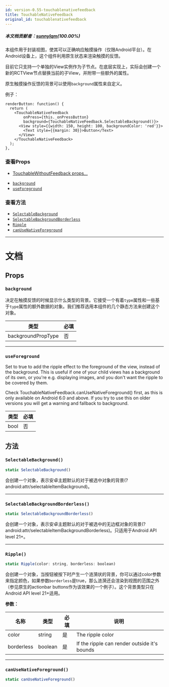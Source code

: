 ```yaml
---
id: version-0.55-touchablenativefeedback
title: TouchableNativeFeedback
original_id: touchablenativefeedback
---
```

##### 本文档贡献者：[sunnylqm](https://github.com/search?q=sunnylqm%40qq.com+in%3Aemail&type=Users)(100.00%)

本组件用于封装视图，使其可以正确响应触摸操作（仅限Android平台）。在Android设备上，这个组件利用原生状态来渲染触摸的反馈。

目前它只支持一个单独的View实例作为子节点。在底层实现上，实际会创建一个新的RCTView节点替换当前的子View，并附带一些额外的属性。

原生触摸操作反馈的背景可以使用`background`属性来自定义。

例子：

```
renderButton: function() {
  return (
    <TouchableNativeFeedback
        onPress={this._onPressButton}
        background={TouchableNativeFeedback.SelectableBackground()}>
      <View style={{width: 150, height: 100, backgroundColor: 'red'}}>
        <Text style={{margin: 30}}>Button</Text>
      </View>
    </TouchableNativeFeedback>
  );
},
```

### 查看Props

* [TouchableWithoutFeedback props...](touchablewithoutfeedback.md#props)

- [`background`](touchablenativefeedback.md#background)
- [`useForeground`](touchablenativefeedback.md#useforeground)

### 查看方法

* [`SelectableBackground`](touchablenativefeedback.md#selectablebackground)
* [`SelectableBackgroundBorderless`](touchablenativefeedback.md#selectablebackgroundborderless)
* [`Ripple`](touchablenativefeedback.md#ripple)
* [`canUseNativeForeground`](touchablenativefeedback.md#canusenativeforeground)

---

# 文档

## Props

### `background`

决定在触摸反馈的时候显示什么类型的背景。它接受一个有着`type`属性和一些基于`type`属性的额外数据的对象。我们推荐选用本组件的几个静态方法来创建这个对象。

| 类型               | 必填 |
| ------------------ | ---- |
| backgroundPropType | 否   |

---

### `useForeground`

Set to true to add the ripple effect to the foreground of the view, instead of the background. This is useful if one of your child views has a background of its own, or you're e.g. displaying images, and you don't want the ripple to be covered by them.

Check TouchableNativeFeedback.canUseNativeForeground() first, as this is only available on Android 6.0 and above. If you try to use this on older versions you will get a warning and fallback to background.

| 类型 | 必填 |
| ---- | ---- |
| bool | 否   |

## 方法

### `SelectableBackground()`

```javascript
static SelectableBackground()
```

会创建一个对象，表示安卓主题默认的对于被选中对象的背景(?android:attr/selectableItemBackground)。

---

### `SelectableBackgroundBorderless()`

```javascript
static SelectableBackgroundBorderless()
```

会创建一个对象，表示安卓主题默认的对于被选中的无边框对象的背景(?android:attr/selectableItemBackgroundBorderless)。只适用于Android API level 21+。

---

### `Ripple()`

```javascript
static Ripple(color: string, borderless: boolean)
```

会创建一个对象，当按钮被按下时产生一个涟漪状的背景，你可以通过color参数来指定颜色，如果参数`borderless`是true，那么涟漪还会渲染到视图的范围之外（参见原生的actionbar buttons作为该效果的一个例子）。这个背景类型只在Android API level 21+适用。

**参数：**

| 名称       | 类型    | 必填 | 说明                                         |
| ---------- | ------- | ---- | -------------------------------------------- |
| color      | string  | 是   | The ripple color                             |
| borderless | boolean | 是   | If the ripple can render outside it's bounds |

---

### `canUseNativeForeground()`

```javascript
static canUseNativeForeground()
```
